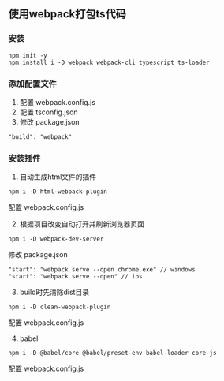 
## 使用webpack打包ts代码

### 安装

```
npm init -y
npm install i -D webpack webpack-cli typescript ts-loader
```


### 添加配置文件
1. 配置 webpack.config.js
2. 配置 tsconfig.json
3. 修改 package.json
```
"build": "webpack"
```

### 安装插件
1. 自动生成html文件的插件
```
npm i -D html-webpack-plugin
```
配置 webpack.config.js


2. 根据项目改变自动打开并刷新浏览器页面
```
npm i -D webpack-dev-server
```

修改 package.json
```
"start": "webpack serve --open chrome.exe" // windows
"start": "webpack serve --open" // ios
```

3. build时先清除dist目录
```
npm i -D clean-webpack-plugin
```
配置 webpack.config.js

4. babel
```
npm i -D @babel/core @babel/preset-env babel-loader core-js
```
配置 webpack.config.js